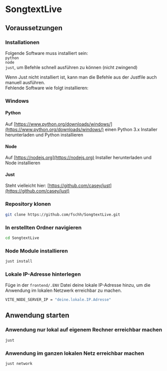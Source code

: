 # SongtextLive

## Voraussetzungen

### Installationen
Folgende Software muss installiert sein:<br>
``python``<br>
``node``<br>
``just``, um Befehle schnell ausführen zu können (nicht zwingend)

Wenn Just nicht installiert ist, kann man die Befehle aus der Justfile auch manuell ausführen.<br>
Fehlende Software wie folgt installieren:

### Windows

#### Python

Auf [https://www.python.org/downloads/windows/](https://www.python.org/downloads/windows/) einen Python 3.x Installer herunterladen und Python installieren

#### Node

Auf [https://nodejs.org](https://nodejs.org) Installer herunterladen und Node installieren

#### Just

Steht vielleicht hier: [https://github.com/casey/just](https://github.com/casey/just)


### Repository klonen

```bash
git clone https://github.com/fschh/SongtextLive.git
```

### In erstellten Ordner navigieren

```bash
cd SongtextLive
```

### Node Module installieren

```bash
just install
```

### Lokale IP-Adresse hinterlegen

Füge in der ``frontend/.ENV`` Datei deine lokale IP-Adresse hinzu, um die Anwendung im lokalen Netzwerk erreichbar zu machen.

```bash
VITE_NODE_SERVER_IP = "deine.lokale.IP.Adresse"
```

## Anwendung starten

### Anwendung nur lokal auf eigenem Rechner erreichbar machen
```bash
just
```

### Anwendung im ganzen lokalen Netz erreichbar machen
```bash
just network
```